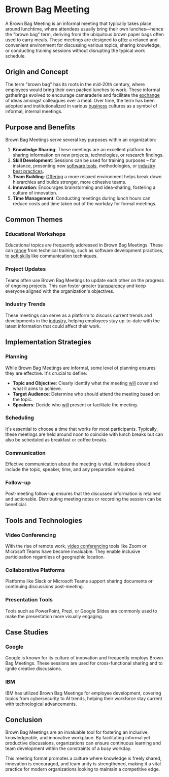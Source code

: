 # Brown Bag Meeting

A Brown Bag Meeting is an informal meeting that typically takes place around lunchtime, where attendees usually bring their own lunches—hence the "brown bag" term, deriving from the ubiquitous brown paper bags often used to carry meals. These meetings are designed to [offer](../o/offer.md) a relaxed and convenient environment for discussing various topics, sharing knowledge, or conducting training sessions without disrupting the typical work schedule. 

## Origin and Concept

The term "brown bag" has its roots in the mid-20th century, where employees would bring their own packed lunches to work. These informal gatherings evolved to encourage camaraderie and facilitate the [exchange](../e/exchange.md) of ideas amongst colleagues over a meal. Over time, the term has been adopted and institutionalized in various [business](../b/business.md) cultures as a symbol of informal, internal meetings.

## Purpose and Benefits

Brown Bag Meetings serve several key purposes within an organization:

1. **Knowledge Sharing**: These meetings are an excellent platform for sharing information on new projects, technologies, or research findings.
2. **Skill Development**: Sessions can be used for training purposes – for instance, presenting new [software tools](../s/software_tools_for_trading.md), methodologies, or [industry](../i/industry.md) [best practices](../b/best_practices.md).
3. **Team Building**: [Offering](../o/offering.md) a more relaxed environment helps break down hierarchies and builds stronger, more cohesive teams.
4. **Innovation**: Encourages brainstorming and idea-sharing, fostering a culture of innovation.
5. **Time Management**: Conducting meetings during lunch hours can reduce costs and time taken out of the workday for formal meetings.

## Common Themes

### Educational Workshops

Educational topics are frequently addressed in Brown Bag Meetings. These can [range](../r/range.md) from technical training, such as software development practices, to [soft skills](../s/soft_skills.md) like communication techniques.

### Project Updates

Teams often use Brown Bag Meetings to update each other on the progress of ongoing projects. This can foster greater [transparency](../t/transparency.md) and keep everyone aligned with the organization's objectives.

### Industry Trends

These meetings can serve as a platform to discuss current trends and developments in the [industry](../i/industry.md), helping employees stay up-to-date with the latest information that could affect their work.

## Implementation Strategies

### Planning

While Brown Bag Meetings are informal, some level of planning ensures they are effective. It's crucial to define:

- **Topic and Objective**: Clearly identify what the meeting [will](../w/will.md) cover and what it aims to achieve.
- **Target Audience**: Determine who should attend the meeting based on the topic.
- **Speakers**: Decide who [will](../w/will.md) present or facilitate the meeting. 

### Scheduling

It's essential to choose a time that works for most participants. Typically, these meetings are held around noon to coincide with lunch breaks but can also be scheduled as breakfast or coffee breaks.

### Communication

Effective communication about the meeting is vital. Invitations should include the topic, speaker, time, and any preparation required.

### Follow-up

Post-meeting follow-up ensures that the discussed information is retained and actionable. Distributing meeting notes or recording the session can be beneficial.

## Tools and Technologies

### Video Conferencing

With the rise of remote work, [video conferencing](../v/video_conferencing.md) tools like Zoom or Microsoft Teams have become invaluable. They enable inclusive participation regardless of geographic location.

### Collaborative Platforms

Platforms like Slack or Microsoft Teams support sharing documents or continuing discussions post-meeting.

### Presentation Tools

Tools such as PowerPoint, Prezi, or Google Slides are commonly used to make the presentation more visually engaging.

## Case Studies

### Google

Google is known for its culture of innovation and frequently employs Brown Bag Meetings. These sessions are used for cross-functional sharing and to ignite creative discussions.

### IBM

IBM has utilized Brown Bag Meetings for employee development, covering topics from cybersecurity to AI trends, helping their workforce stay current with technological advancements.

## Conclusion

Brown Bag Meetings are an invaluable tool for fostering an inclusive, knowledgeable, and innovative workplace. By facilitating informal yet productive discussions, organizations can ensure continuous learning and team development within the constraints of a busy workday.

This meeting format promotes a culture where knowledge is freely shared, innovation is encouraged, and team unity is strengthened, making it a vital practice for modern organizations looking to maintain a competitive edge.